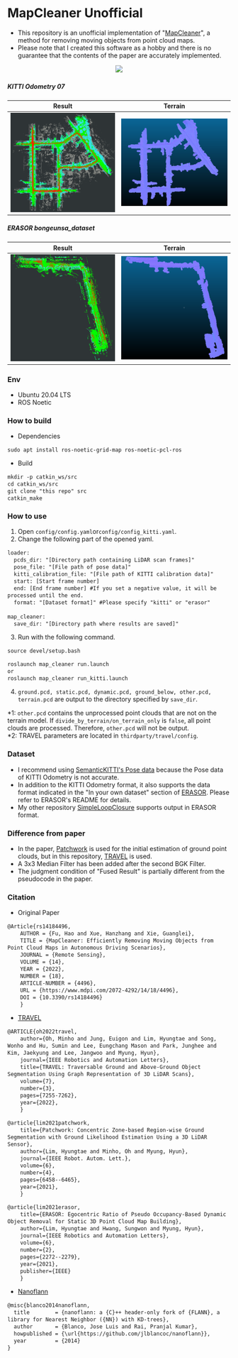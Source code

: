 # MapCleaner Unofficial
- This repository is an unofficial implementation of "[MapCleaner](https://www.mdpi.com/2072-4292/14/18/4496)", a method for removing moving objects from point cloud maps.
- Please note that I created this software as a hobby and there is no guarantee that the contents of the paper are accurately implemented.

<center><img src="imgs/kitti_07.gif"></center>

##### KITTI Odometry 07
|Result|Terrain|
|----|----|
|<img src="imgs/kitti_07_result.png" width="640">|<img src="imgs/kitti_07_terrain.png" width="640">|

##### ERASOR bongeunsa_dataset
|Result|Terrain|
|----|----|
|<img src="imgs/bongeunsa_dataset_result.png" width="640">|<img src="imgs/bongeunsa_dataset_terrain.png" width="640">|


### Env
- Ubuntu 20.04 LTS
- ROS Noetic

### How to build
- Dependencies
```
sudo apt install ros-noetic-grid-map ros-noetic-pcl-ros
```
- Build
```
mkdir -p catkin_ws/src
cd catkin_ws/src
git clone "this repo" src
catkin_make
```

### How to use
1. Open `config/config.yaml`or`config/config_kitti.yaml`.
2. Change the following part of the opened yaml.
```
loader:
  pcds_dir: "[Directory path containing LiDAR scan frames]"
  pose_file: "[File path of pose data]"
  kitti_calibration_file: "[File path of KITTI calibration data]"
  start: [Start frame number]
  end: [End frame number] #If you set a negative value, it will be processed until the end.
  format: "[Dataset format]" #Please specify "kitti" or "erasor"

map_cleaner:
  save_dir: "[Directory path where results are saved]"
```
3. Run with the following command.
```
source devel/setup.bash
```
```
roslaunch map_cleaner run.launch
or
roslaunch map_cleaner run_kitti.launch
```
4. `ground.pcd, static.pcd, dynamic.pcd, ground_below, other.pcd, terrain.pcd` are output to the directory specified by `save_dir`.

*1: `other.pcd` contains the unprocessed point clouds that are not on the terrain model. If `divide_by_terrain/on_terrain_only` is `false`, all point clouds are processed. Therefore, `other.pcd` will not be output.  
*2: TRAVEL parameters are located in `thirdparty/travel/config`.

### Dataset
- I recommend using [SemanticKITTI's Pose data](http://www.semantic-kitti.org/index.html) because the Pose data of KITTI Odometry is not accurate.
- In addition to the KITTI Odometry format, it also supports the data format indicated in the "In your own dataset" section of [ERASOR](https://github.com/LimHyungTae/ERASOR#in-your-own-dataset). Please refer to ERASOR's README for details.
- My other repository [SimpleLoopClosure](https://github.com/kamibukuro5656/SimpleLoopClosure) supports output in ERASOR format.

### Difference from paper
- In the paper, [Patchwork](https://github.com/LimHyungTae/patchwork) is used for the initial estimation of ground point clouds, but in this repository, [TRAVEL](https://github.com/url-kaist/TRAVEL) is used.
- A 3x3 Median Filter has been added after the second BGK Filter.
- The judgment condition of "Fused Result" is partially different from the pseudocode in the paper.

### Citation
- Original Paper
```
@Article{rs14184496,
    AUTHOR = {Fu, Hao and Xue, Hanzhang and Xie, Guanglei},
    TITLE = {MapCleaner: Efficiently Removing Moving Objects from Point Cloud Maps in Autonomous Driving Scenarios},
    JOURNAL = {Remote Sensing},
    VOLUME = {14},
    YEAR = {2022},
    NUMBER = {18},
    ARTICLE-NUMBER = {4496},
    URL = {https://www.mdpi.com/2072-4292/14/18/4496},
    DOI = {10.3390/rs14184496}
    }
```

- [TRAVEL](https://github.com/url-kaist/TRAVEL)
```
@ARTICLE{oh2022travel,  
    author={Oh, Minho and Jung, Euigon and Lim, Hyungtae and Song, Wonho and Hu, Sumin and Lee, Eungchang Mason and Park, Junghee and Kim, Jaekyung and Lee, Jangwoo and Myung, Hyun},  
    journal={IEEE Robotics and Automation Letters},   
    title={TRAVEL: Traversable Ground and Above-Ground Object Segmentation Using Graph Representation of 3D LiDAR Scans},   
    volume={7},  
    number={3},  
    pages={7255-7262},  
    year={2022},
    }
```
```
@article{lim2021patchwork,
    title={Patchwork: Concentric Zone-based Region-wise Ground Segmentation with Ground Likelihood Estimation Using a 3D LiDAR Sensor},
    author={Lim, Hyungtae and Minho, Oh and Myung, Hyun},
    journal={IEEE Robot. Autom. Lett.},
    volume={6},
    number={4},
    pages={6458--6465},
    year={2021},
    }
```
```
@article{lim2021erasor,
    title={ERASOR: Egocentric Ratio of Pseudo Occupancy-Based Dynamic Object Removal for Static 3D Point Cloud Map Building},
    author={Lim, Hyungtae and Hwang, Sungwon and Myung, Hyun},
    journal={IEEE Robotics and Automation Letters},
    volume={6},
    number={2},
    pages={2272--2279},
    year={2021},
    publisher={IEEE}
    }
```

- [Nanoflann](https://github.com/jlblancoc/nanoflann)
```
@misc{blanco2014nanoflann,
  title        = {nanoflann: a {C}++ header-only fork of {FLANN}, a library for Nearest Neighbor ({NN}) with KD-trees},
  author       = {Blanco, Jose Luis and Rai, Pranjal Kumar},
  howpublished = {\url{https://github.com/jlblancoc/nanoflann}},
  year         = {2014}
}
```
